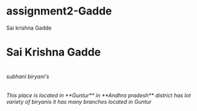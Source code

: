 # assignment2-Gadde
Sai krishna Gadde
<h1>Sai Krishna Gadde<h1>
<h6> subhani biryani's<h6>
<p> This place is located in **Guntur** in **Andhra pradesh** district has lot variety of biryanis it has many branches located in Guntur<p> 